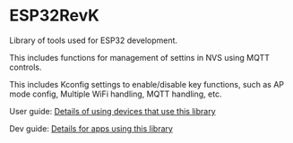 # ESP32RevK

Library of tools used for ESP32 development.

This includes functions for management of settins in NVS using MQTT controls.

This includes Kconfig settings to enable/disable key functions, such as AP mode config, Multiple WiFi handling, MQTT handling, etc.

User guide: [Details of using devices that use this library](revk-user.md)

Dev guide: [Details for apps using this library](revk-dev.md)
